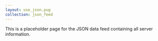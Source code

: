 ```yaml
---
layout: use_json.pug
collection: json_feed
---
```

This is a placeholder page for the JSON data feed containing all server information.
